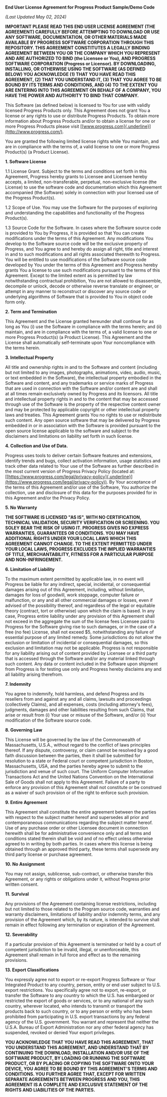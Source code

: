 **End User License Agreement for Progress Product Sample/Demo Code**

*(Last Updated May 02, 2024)*

**IMPORTANT PLEASE READ THIS END USER LICENSE AGREEMENT (THE AGREEMENT)
CAREFULLY BEFORE ATTEMPTING TO DOWNLOAD OR USE ANY SOFTWARE,
DOCUMENTATION, OR OTHER MATERIALS MADE AVAILABLE BY PROGRESS SOFTWARE
CORPORATION THROUGH THIS REPOSITORY. THIS AGREEMENT CONSTITUTES A
LEGALLY BINDING AGREEMENT BETWEEN YOU OR THE COMPANY WHICH YOU REPRESENT
AND ARE AUTHORIZED TO BIND (the Licensee or You), AND PROGRESS SOFTWARE
CORPORATION (Progress or Licensor). BY DOWNLOADING, INSTALLING, OR
OTHERWISE USING THE SOFTWARE (AS DEFINED BELOW) YOU ACKNOWLEDGE (1) THAT
YOU HAVE READ THIS AGREEMENT, (2) THAT YOU UNDERSTAND IT, (3) THAT YOU
AGREE TO BE BOUND BY ITS TERMS AND CONDITIONS, AND (4) TO THE EXTENT YOU
ARE ENTERING INTO THIS AGREEMENT ON BEHALF OF A COMPANY, YOU HAVE THE
POWER AND AUTHORITY TO BIND THAT COMPANY.**

This Software (as defined below) is licensed to You for use with validly
licensed Progress Products only. This Agreement does not grant You a
license or any rights to use or distribute Progress Products. To obtain
more information about Progress Products and/or to obtain a license for
one or more Progress Products please
visit [[www.progress.com]{.underline}](http://www.progress.com/).

You are granted the following limited license rights while You maintain,
and are in compliance with the terms of, a valid license to one or more
Progress Product(s) (a Product License).

**1. Software License**

1.1 License Grant. Subject to the terms and conditions set forth in this
Agreement, Progress hereby grants to Licensee and Licensee hereby
accepts, a limited, non-transferable, perpetual, non-exclusive license
(the License) to use the software code and documentation which this
Agreement accompanied (the Software) solely in connection with your
licensed use of the Progress Product(s).

1.2 Scope of Use. You may use the Software for the purposes of exploring
and understanding the capabilities and functionality of the Progress
Product(s).

1.3 Source Code for the Software. In cases where the Software source
code is provided to You by Progress, it is provided so that You can
create modifications under the terms of this Agreement. Any
modifications You develop to the Software source code will be the
exclusive property of Progress, and You agree to and hereby do assign
all right, title and interest in and to such modifications and all
rights associated therewith to Progress. You will be entitled to use
modifications of the Software source code developed by You under the
terms of this Agreement and Progress hereby grants You a license to use
such modifications pursuant to the terms of this Agreement. Except to
the limited extent as is permitted by law notwithstanding contractual
prohibition, You are not allowed to disassemble, decompile or unlock,
decode or otherwise reverse translate or engineer, or attempt in any
manner to reconstruct or discover any source code or underlying
algorithms of Software that is provided to You in object code form only.

**2. Term and Termination**

This Agreement and the License granted hereunder shall continue for as
long as You (i) use the Software in compliance with the terms herein;
and (ii) maintain, and are in compliance with the terms of, a valid
license to one or more Progress Product(s) (a Product License). This
Agreement and the License shall automatically self-terminate upon Your
noncompliance with the terms herein.

**3. Intellectual Property**

All title and ownership rights in and to the Software and content
(including but not limited to any images, photographs, animations,
video, audio, music, or text embedded in the Software), the intellectual
property embodied in the Software and content, and any trademarks or
service marks of Progress that are used in connection with the Software
and/or content are and shall at all times remain exclusively owned by
Progress and its licensors. All title and intellectual property rights
in and to the content that may be accessed through use of the Software
is the property of the respective content owner and may be protected by
applicable copyright or other intellectual property laws and treaties.
This Agreement grants You no rights to use or redistribute such content.
Any open source software that may be delivered by Progress embedded in
or in association with the Software is provided pursuant to the open
source license applicable to the software and subject to the disclaimers
and limitations on liability set forth in such license.

**4. Collection and Use of Data.**

Progress uses tools to deliver certain Software features and extensions,
identify trends and bugs, collect activation information, usage
statistics and track other data related to Your use of the Software as
further described in the most current version of Progress Privacy Policy
(located
at: [[https://www.progress.com/legal/privacy-policy]{.underline}](https://www.progress.com/legal/privacy-policy)).
By Your acceptance of the terms of this Agreement and/or use of the
Software, You authorize the collection, use and disclosure of this data
for the purposes provided for in this Agreement and/or the Privacy
Policy.

**5. No Warranty**

**THE SOFTWARE IS LICENSED "AS IS", WITH NO CERTIFICATION, TECHNICAL
VALIDATION, SECURITY VERIFICATION OR SCREENING. YOU SOLEY BEAR THE RISK
OF USING IT. PROGRESS GIVES NO EXPRESS WARRANTIES, GUARANTEES OR
CONDITIONS. YOU MAY HAVE ADDITIONAL RIGHTS UNDER YOUR LOCAL LAWS WHICH
THIS AGREEMENT CANNOT CHANGE. TO THE EXTENT PERMITTED UNDER YOUR LOCAL
LAWS, PROGRESS EXCLUDES THE IMPLIED WARRANTIES OF TITLE,
MERCHANTABILITY, FITNESS FOR A PARTICULAR PURPOSE AND
NON-INFRINGEMENT.**

**6. Limitation of Liability**

To the maximum extent permitted by applicable law, in no event will
Progress be liable for any indirect, special, incidental, or
consequential damages arising out of this Agreement, including, without
limitation, damages for loss of goodwill, work stoppage, computer
failure or malfunction, or any and all other commercial damages or
losses, even if advised of the possibility thereof, and regardless of
the legal or equitable theory (contract, tort or otherwise) upon which
the claim is based. In any case, Progress entire liability under any
provision of this Agreement shall not exceed in the aggregate the sum of
the license fees Licensee paid to Progress for the Software giving rise
to such damages, or in the case of a free (no fee) License, shall not
exceed \$5, notwithstanding any failure of essential purpose of any
limited remedy. Some jurisdictions do not allow the exclusion or
limitation of incidental or consequential damages, so this exclusion and
limitation may not be applicable. Progress is not responsible for any
liability arising out of content provided by Licensee or a third party
that is accessed through the Software and/or any material linked through
such content. Any data or content included in the Software upon shipment
from Progress is for testing use only and Progress hereby disclaims any
and all liability arising therefrom.

**7. Indemnity**

You agree to indemnify, hold harmless, and defend Progress and its
resellers from and against any and all claims, lawsuits and proceedings
(collectively Claims), and all expenses, costs (including attorney\'s
fees), judgments, damages and other liabilities resulting from such
Claims, that arise or result from (i) Your use or misuse of the
Software, and/or (ii) Your modification of the Software source code.

**8. Governing Law**

This License will be governed by the law of the Commonwealth of
Massachusetts, U.S.A., without regard to the conflict of laws principles
thereof. If any dispute, controversy, or claim cannot be resolved by a
good faith discussion between the parties, then it shall be submitted
for resolution to a state or Federal court or competent jurisdiction in
Boston, Massachusetts, USA, and the parties hereby agree to submit to
the jurisdiction and venue of such court. The Uniform Computer
Information Transactions Act and the United Nations Convention on the
International Sale of Goods shall not apply to this Agreement. Failure
of a party to enforce any provision of this Agreement shall not
constitute or be construed as a waiver of such provision or of the right
to enforce such provision.

**9. Entire Agreement**

This Agreement shall constitute the entire agreement between the parties
with respect to the subject matter hereof and supersedes all prior and
contemporaneous communications regarding the subject matter hereof. Use
of any purchase order or other Licensee document in connection herewith
shall be for administrative convenience only and all terms and
conditions stated therein shall be void and of no effect unless
otherwise agreed to in writing by both parties. In cases where this
license is being obtained through an approved third party, these terms
shall supersede any third party license or purchase agreement.

**10. No Assignment**

You may not assign, sublicense, sub-contract, or otherwise transfer this
Agreement, or any rights or obligations under it, without Progress prior
written consent.

**11. Survival**

Any provisions of the Agreement containing license restrictions,
including but not limited to those related to the Program source code,
warranties and warranty disclaimers, limitations of liability and/or
indemnity terms, and any provision of the Agreement which, by its
nature, is intended to survive shall remain in effect following any
termination or expiration of the Agreement.

**12. Severability**

If a particular provision of this Agreement is terminated or held by a
court of competent jurisdiction to be invalid, illegal, or
unenforceable, this Agreement shall remain in full force and effect as
to the remaining provisions.

**13. Export Classifications**

You expressly agree not to export or re-export Progress Software or Your
Integrated Product to any country, person, entity or end user subject to
U.S. export restrictions. You specifically agree not to export,
re-export, or transfer the Software to any country to which the U.S. has
embargoed or restricted the export of goods or services, or to any
national of any such country, wherever located, who intends to transmit
or transport the products back to such country, or to any person or
entity who has been prohibited from participating in U.S. export
transactions by any federal agency of the U.S. government. You warrant
and represent that neither the U.S.A. Bureau of Export Administration
nor any other federal agency has suspended, revoked or denied Your
export privileges.

**YOU ACKNOWLEDGE THAT YOU HAVE READ THIS AGREEMENT, THAT YOU UNDERSTAND
THIS AGREEMENT, AND UNDERSTAND THAT BY CONTINUING THE DOWNLOAD,
INSTALLATION AND/OR USE OF THE SOFTWARE PRODUCT, BY LOADING OR RUNNING
THE SOFTWARE PRODUCT, OR BY PLACING OR COPYING THE SOFTWARE ONTO YOUR
DEVICE, YOU AGREE TO BE BOUND BY THIS AGREEMENT'S TERMS AND CONDITIONS.
YOU FURTHER AGREE THAT, EXCEPT FOR WRITTEN SEPARATE AGREEMENTS BETWEEN
PROGRESS AND YOU, THIS AGREEMENT IS A COMPLETE AND EXCLUSIVE STATEMENT
OF THE RIGHTS AND LIABILITIES OF THE PARTIES.**
